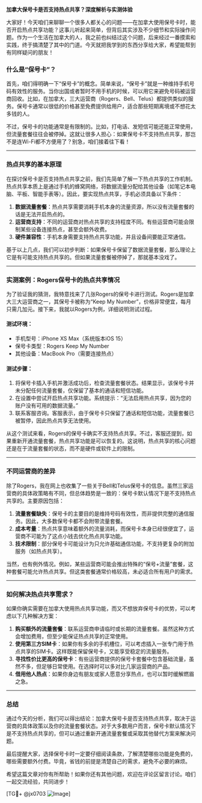 **加拿大保号卡是否支持热点共享？深度解析与实测体验**

大家好！今天咱们来聊聊一个很多人都关心的问题——在加拿大使用保号卡时，能否开启热点共享功能？这事儿听起来简单，但背后其实涉及不少细节和实际操作问题。作为一个生活在加拿大的人，我之前也纠结过这个问题，后来经过一番摸索和实践，终于搞清楚了其中的门道。今天就把我学到的东西分享给大家，希望能帮到有同样疑问的朋友！

### 什么是“保号卡”？

首先，咱们得明确一下“保号卡”的概念。简单来说，“保号卡”就是一种维持手机号码有效性的服务。当你出国或者暂时不用手机的时候，可以用它来避免号码被运营商回收。比如，在加拿大，三大运营商（Rogers、Bell、Telus）都提供类似的服务。保号卡通常以很低的价格甚至免费提供给用户，适合那些短期离境或不想花太多钱的人。

不过，保号卡的功能通常是有限制的。比如，打电话、发短信可能还能正常使用，但流量套餐往往会被停掉。这就让很多人担心：如果保号卡不支持热点共享，那岂不是连Wi-Fi都不方便用了？别急，咱们接着往下看！

---

### 热点共享的基本原理

在探讨保号卡是否支持热点共享之前，我们先简单了解一下热点共享的工作机制。热点共享本质上是通过手机的蜂窝网络，将数据流量分配给其他设备（如笔记本电脑、平板、智能手表等）。因此，要实现热点共享，手机必须具备以下条件：

1. **数据流量套餐**：热点共享需要消耗手机本身的流量资源，所以没有流量套餐的话是无法开启热点的。
2. **运营商支持**：不同的运营商对热点共享的支持程度不同。有些运营商可能会限制某些设备连接热点，甚至会额外收费。
3. **硬件兼容性**：手机本身需要支持热点共享功能，并且设备间要能正常通信。

基于以上几点，我们可以初步判断：如果保号卡保留了数据流量套餐，那么理论上它是有可能支持热点共享的。但如果流量套餐被停掉了，那就基本没戏了。

---

### 实测案例：Rogers保号卡的热点共享情况

为了验证我的猜测，我特意找来了几张Rogers的保号卡进行测试。Rogers是加拿大三大运营商之一，其保号卡被称为“Keep My Number”，价格非常便宜，每月只需几加元。接下来，我就以Rogers为例，详细说明测试过程。

#### 测试环境：
- 手机型号：iPhone XS Max（系统版本iOS 15）
- 保号卡类型：Rogers Keep My Number
- 其他设备：MacBook Pro（需要连接热点）

#### 测试步骤：
1. 将保号卡插入手机并激活成功后，检查流量套餐状态。结果显示，该保号卡并未分配任何流量套餐，仅保留了基本的通话和短信功能。
2. 在设置中尝试开启热点共享功能。系统提示：“无法启用热点共享，因为您的账户没有可用的数据流量。”
3. 联系客服咨询。客服表示，由于保号卡只保留了通话和短信功能，流量套餐已被暂停，因此热点共享无法使用。

从这个测试来看，Rogers的保号卡确实不支持热点共享。不过，客服还提到，如果重新开通流量套餐，热点共享功能是可以恢复的。这说明，热点共享的核心问题还是在于流量套餐的状态，而不是硬件或软件上的限制。

---

### 不同运营商的差异

除了Rogers，我在网上也收集了一些关于Bell和Telus保号卡的信息。虽然三家运营商的具体政策略有不同，但总体趋势是一致的：保号卡默认情况下是不支持热点共享的。主要原因包括：

1. **流量套餐缺失**：保号卡的主要目的是维持号码有效性，而非提供完整的通信服务。因此，大多数保号卡都不会附带流量套餐。
2. **成本考量**：热点共享意味着额外的流量消耗，而保号卡本身已经很便宜了，运营商不可能为了这点小钱去优化热点共享功能。
3. **技术限制**：部分保号卡可能设计为只允许基础通信功能，不支持更复杂的附加服务（如热点共享）。

当然，也有例外情况。例如，某些运营商可能会推出特殊的“保号+流量”套餐，这种套餐可能允许热点共享。但这类套餐通常价格较高，未必适合所有用户的需求。

---

### 如何解决热点共享需求？

如果你确实需要在加拿大使用热点共享功能，而又不想放弃保号卡的优势，可以考虑以下几种解决方案：

1. **购买额外的流量套餐**：联系运营商申请临时或长期的流量套餐。虽然这种方式会增加费用，但至少能保证热点共享的正常使用。
2. **使用第三方SIM卡**：如果你有多余的手机槽位，可以考虑插入一张专门用于热点共享的SIM卡。这样既能保留保号卡，又能享受稳定的流量服务。
3. **寻找性价比更高的保号卡**：有些运营商提供的保号卡套餐中包含基础流量，虽然不多，但足够日常使用。在选择时可以多对比几家运营商的产品。
4. **借用他人热点**：如果你身边有朋友或家人愿意分享热点，也可以暂时缓解燃眉之急。

---

### 总结

通过今天的分析，我们可以得出结论：加拿大保号卡是否支持热点共享，取决于运营商的具体政策以及你的流量套餐状态。对于大多数用户而言，保号卡默认情况下是不支持热点共享的，但可以通过重新开通流量套餐或采取其他替代方案来解决问题。

最后提醒大家，选择保号卡时一定要仔细阅读条款，了解清楚哪些功能是免费的，哪些需要额外付费。毕竟，省钱的前提是清楚自己的需求，避免不必要的麻烦。

希望这篇文章对你有所帮助！如果你还有其他问题，欢迎在评论区留言讨论。咱们一起交流经验，共同进步！

[TG💪+ @jx0703 ![Image](https://github.com/user-attachments/assets/dbca1d08-cadb-493c-b0ec-ad6f7a83f270)]